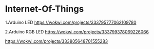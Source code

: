 # Internet-Of-Things
1.Arduino LED
https://wokwi.com/projects/333795777062109780

2.Arduino RGB LED
https://wokwi.com/projects/333799378069226066

https://wokwi.com/projects/333805648701555283


